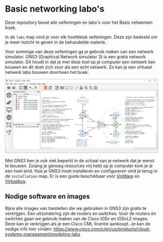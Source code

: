 # Basic networking labo's

Deze repository bevat alle oefeningen en labo's voor het Basis netwerken boek. 

In de `labs` map vind je voor elk hoofdstuk oefeningen. Deze zijn bedoeld om je meer inzicht te geven in de behandelde materie.

Voor sommige van deze oefeningen ga je gebruik maken van een netwerk simulator. GNS3 (Graphical Network simulator 3) is een gratis network simulator. Dit houdt in dat je met deze tool op je computer een netwerk kan bouwen en dit doet zich voor als een echt netwerk. Zo kan je een virtueel netwerk labo bouwen doorheen het boek.

![Een voorbeeld van een netwerk in GNS3](resources/images/gns3-network-example.png)

Met GNS3 ben je ook niet beperkt in de schaal van je netwerk dat je wenst te bouwen. Zolang je genoeg resources vrij hebt op je computer kom je al een heel eind. Hoe je GNS3 moet installeren en configureren vind je terug in de `installation` map. Er is een guide beschikbaar voor [VmWare](installation/vmware.md) en [Virtualbox](installation/virtualbox.md).

## Nodige software en images

Bijna alle images van toestellen die we gebruiken in GNS3 zijn gratis te verkrijgen. Een uitzondering zijn de routers en switches. Voor de routers en switches gaan we gebruik maken van de Cisco IOSv en IOSvL2 images. Deze kan je verkrijgen als je een Cisco CML licentie aankoopt. Je kan de nodige info hier vinden: https://www.cisco.com/c/en/us/products/cloud-systems-management/modeling-labs